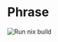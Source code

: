 # Phrase

![Run nix build](https://github.com/MasseR/phrase/workflows/Run%20nix%20build/badge.svg?branch=master)
